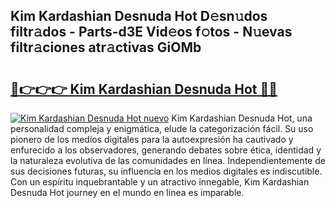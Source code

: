 ## Kim Kardashian Desnuda Hot D𝚎sn𝚞dos filtr𝚊dos - Parts-d3E Vid𝚎os f𝚘tos - N𝚞evas filtr𝚊ciones atr𝚊ctivas GiOMb

# <h2><a href="http://mb6ho2g.tromn.icu/?c=Kim+Kardashian+Desnuda+Hot">🔗👉👉👉 Kim Kardashian Desnuda Hot 🔗🔗</a></h2>

[![Kim Kardashian Desnuda Hot nuevo](https://i.imgur.com/pEAQMta.gif)](http://mb6ho2g.tromn.icu/?c=Kim+Kardashian+Desnuda+Hot)
Kim Kardashian Desnuda Hot, una personalidad compleja y enigmática, elude la categorización fácil. Su uso pionero de los medios digitales para la autoexpresión ha cautivado y enfurecido a los observadores, generando debates sobre ética, identidad y la naturaleza evolutiva de las comunidades en línea. Independientemente de sus decisiones futuras, su influencia en los medios digitales es indiscutible. Con un espíritu inquebrantable y un atractivo innegable, Kim Kardashian Desnuda Hot journey en el mundo en línea es imparable.
